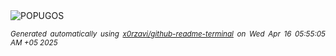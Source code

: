 <div align="justify">
<picture>
    <source media="(prefers-color-scheme: dark)" srcset="https://i.ibb.co/PsqJ2PZQ/output-gif.gif">
    <source media="(prefers-color-scheme: light)" srcset="https://i.ibb.co/PsqJ2PZQ/output-gif.gif">
    <img alt="POPUGOS" src="https://i.ibb.co/PsqJ2PZQ/output-gif.gif">
</picture>

<sub><i>Generated automatically using [x0rzavi/github-readme-terminal](https://github.com/x0rzavi/github-readme-terminal) on Wed Apr 16 05:55:05 AM +05 2025</i></sub>
</div>